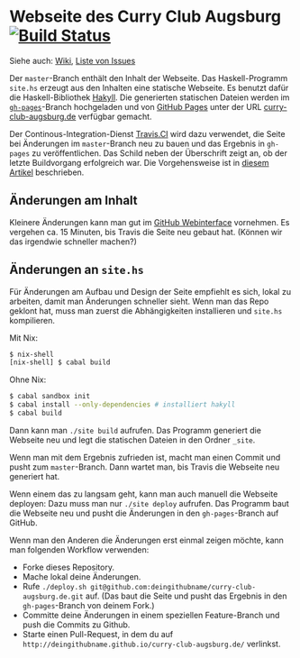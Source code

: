 # Webseite des Curry Club Augsburg [![Build Status][travis-img]][travis-url]

Siehe auch: [Wiki][wiki], [Liste von Issues][issues]

Der `master`-Branch enthält den Inhalt der Webseite. Das Haskell-Programm `site.hs` erzeugt aus den Inhalten eine statische Webseite. Es benutzt dafür die Haskell-Bibliothek [Hakyll][hakyll]. Die generierten statischen Dateien werden im [`gh-pages`][gh-pages-branch]-Branch hochgeladen und von [GitHub Pages][gh-pages] unter der URL [curry-club-augsburg.de](http://curry-club-augsburg.de/) verfügbar gemacht.

Der Continous-Integration-Dienst [Travis.CI][travis] wird dazu verwendet, die Seite bei Änderungen im `master`-Branch neu zu bauen und das Ergebnis in `gh-pages` zu veröffentlichen. Das Schild neben der Überschrift zeigt an, ob der letzte Buildvorgang erfolgreich war. Die Vorgehensweise ist in [diesem Artikel](http://timbaumann.info/posts/2013-08-04-hakyll-github-and-travis.html) beschrieben.


## Änderungen am Inhalt

Kleinere Änderungen kann man gut im [GitHub Webinterface][gh-webinterface] vornehmen. Es vergehen ca. 15 Minuten, bis Travis die Seite neu gebaut hat. (Können wir das irgendwie schneller machen?)


## Änderungen an `site.hs`

Für Änderungen am Aufbau und Design der Seite empfiehlt es sich, lokal zu arbeiten, damit man Änderungen schneller sieht. Wenn man das Repo geklont hat, muss man zuerst die Abhängigkeiten installieren und `site.hs` kompilieren.

Mit Nix:

```bash
$ nix-shell
[nix-shell] $ cabal build
```

Ohne Nix:

```bash
$ cabal sandbox init
$ cabal install --only-dependencies # installiert hakyll
$ cabal build
```

Dann kann man `./site build` aufrufen. Das Programm generiert die Webseite neu und legt die statischen Dateien in den Ordner `_site`.

Wenn man mit dem Ergebnis zufrieden ist, macht man einen Commit und pusht zum `master`-Branch. Dann wartet man, bis Travis die Webseite neu generiert hat.

Wenn einem das zu langsam geht, kann man auch manuell die Webseite deployen: Dazu muss man nur `./site deploy` aufrufen. Das Programm baut die Webseite neu und pusht die Änderungen in den `gh-pages`-Branch auf GitHub.

Wenn man den Anderen die Änderungen erst einmal zeigen möchte, kann man folgenden Workflow verwenden:

* Forke dieses Repository.
* Mache lokal deine Änderungen.
* Rufe `./deploy.sh git@github.com:deingithubname/curry-club-augsburg.de.git` auf. (Das baut die Seite und pusht das Ergebnis in den `gh-pages`-Branch von deinem Fork.)
* Committe deine Änderungen in einem speziellen Feature-Branch und push die Commits zu Github.
* Starte einen Pull-Request, in dem du auf `http://deingithubname.github.io/curry-club-augsburg.de/` verlinkst.

[wiki]: https://github.com/curry-club-aux/curry-club-augsburg.de/wiki
[issues]: https://github.com/curry-club-aux/curry-club-augsburg.de/issues
[gh-pages]: https://pages.github.com/
[travis]: https://travis-ci.org/
[travis-url]: https://travis-ci.org/curry-club-aux/curry-club-augsburg.de
[travis-img]: https://travis-ci.org/curry-club-aux/curry-club-augsburg.de.svg?branch=master
[gh-webinterface]: https://help.github.com/articles/github-flow-in-the-browser/
[hakyll]: http://jaspervdj.be/hakyll/
[gh-pages-branch]: https://github.com/curry-club-aux/curry-club-augsburg.de/tree/gh-pages
